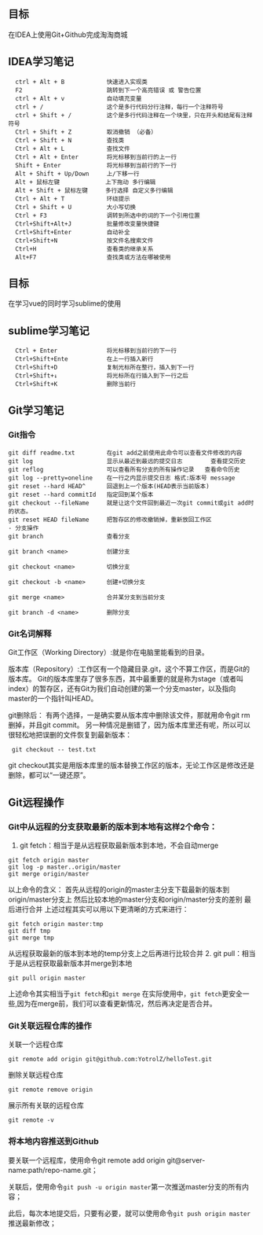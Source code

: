 
## 目标
在IDEA上使用Git+Github完成淘淘商城
## IDEA学习笔记

```
  ctrl + Alt + B            快速进入实现类
  F2                        跳转到下一个高亮错误 或 警告位置
  ctrl + Alt + v            自动填充变量
  ctrl + /                  这个是多行代码分行注释，每行一个注释符号
  ctrl + Shift + /          这个是多行代码注释在一个块里，只在开头和结尾有注释符号
  Ctrl + Shift + Z          取消撤销 （必备）
  Ctrl + Shift + N          查找类 
  Ctrl + Alt + L            查找文件
  Ctrl + Alt + Enter        将光标移到当前行的上一行
  Shift + Enter             将光标移到当前行的下一行
  Alt + Shift + Up/Down     上/下移一行
  Alt +	鼠标左键             上下拖动 多行编辑
  Alt + Shift + 鼠标左键     多行选择 自定义多行编辑
  Ctrl + Alt + T            环绕提示
  Ctrl + Shift + U          大小写切换
  Ctrl + F3                 调转到所选中的词的下一个引用位置
  Ctrl+Shift+Alt+J          批量修改变量快捷键
  Crtl+Shift+Enter          自动补全
  Ctrl+Shift+N              按文件名搜索文件
  Ctrl+H                    查看类的继承关系
  Alt+F7                    查找类或方法在哪被使用
```

## 目标
在学习vue的同时学习sublime的使用
## sublime学习笔记

```
  Ctrl + Enter            	将光标移到当前行的下一行
  Ctrl+Shift+Ente           在上一行插入新行
  Ctrl+Shift+D              复制光标所在整行，插入到下一行
  Ctrl+Shift+↓              将光标所在行插入到下一行之后
  Ctrl+Shift+K              删除当前行
```


## Git学习笔记
### Git指令

```
git diff readme.txt         在git add之前使用此命令可以查看文件修改的内容 
git log                     显示从最近到最远的提交日志		 查看提交历史
git reflog                  可以查看所有分支的所有操作记录   查看命令历史
git log --pretty=oneline    在一行之内显示提交日志 格式:版本号 message
git reset --hard HEAD^      回退到上一个版本(HEAD表示当前版本)
git reset --hard commitId   指定回到某个版本
git checkout --fileName     就是让这个文件回到最近一次git commit或git add时的状态。
git reset HEAD fileName     把暂存区的修改撤销掉，重新放回工作区
- 分支操作
git branch                  查看分支

git branch <name>           创建分支

git checkout <name>         切换分支

git checkout -b <name>      创建+切换分支

git merge <name>            合并某分支到当前分支

git branch -d <name>        删除分支
```

### Git名词解释
Git工作区（Working Directory）:就是你在电脑里能看到的目录。

版本库（Repository）:工作区有一个隐藏目录.git，这个不算工作区，而是Git的版本库。
Git的版本库里存了很多东西，其中最重要的就是称为stage（或者叫index）的暂存区，还有Git为我们自动创建的第一个分支master，以及指向master的一个指针叫HEAD。

git删除后：
有两个选择，一是确实要从版本库中删除该文件，那就用命令git rm删掉，并且git commit。
另一种情况是删错了，因为版本库里还有呢，所以可以很轻松地把误删的文件恢复到最新版本：
```
 git checkout -- test.txt
```
git checkout其实是用版本库里的版本替换工作区的版本，无论工作区是修改还是删除，都可以“一键还原”。

## Git远程操作

### Git中从远程的分支获取最新的版本到本地有这样2个命令：
 1. git fetch：相当于是从远程获取最新版本到本地，不会自动merge

```
git fetch origin master
git log -p master..origin/master
git merge origin/master
```

以上命令的含义：
首先从远程的origin的master主分支下载最新的版本到origin/master分支上
然后比较本地的master分支和origin/master分支的差别
最后进行合并
上述过程其实可以用以下更清晰的方式来进行：

```
git fetch origin master:tmp
git diff tmp 
git merge tmp
```
 
从远程获取最新的版本到本地的temp分支上之后再进行比较合并
 2. git pull：相当于是从远程获取最新版本并merge到本地

``` 
git pull origin master
```

上述命令其实相当于`git fetch`和`git merge`
在实际使用中，`git fetch`更安全一些,因为在merge前，我们可以查看更新情况，然后再决定是否合并。

### Git关联远程仓库的操作
关联一个远程仓库

```
git remote add origin git@github.com:YotrolZ/helloTest.git
```

删除关联远程仓库

```
git remote remove origin
```

展示所有关联的远程仓库

```
git remote -v
```

### 将本地内容推送到Github
要关联一个远程库，使用命令git remote add origin git@server-name:path/repo-name.git；

关联后，使用命令`git push -u origin master`第一次推送master分支的所有内容；

此后，每次本地提交后，只要有必要，就可以使用命令`git push origin master`推送最新修改；
